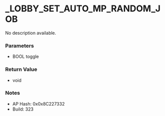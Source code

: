 # _LOBBY_SET_AUTO_MP_RANDOM_JOB

No description available.

### Parameters
* BOOL toggle

### Return Value
* void

### Notes
* AP Hash: 0x0x8C227332
* Build: 323

